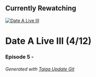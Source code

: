 ﻿
## Currently Rewatching

[![Date A Live III](https://s4.anilist.co/file/anilistcdn/media/anime/cover/medium/nx100722-M5nXzDkuGOLC.png)](https://anilist.co/anime/100722)

# Date A Live III (4/12)

### Episode 5 - 

###### *Generated with [Taiga Update Git](https://github.com/nike4613/taiga-update-git)*